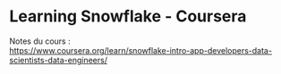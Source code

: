 # Learning Snowflake - Coursera

Notes du cours :  
https://www.coursera.org/learn/snowflake-intro-app-developers-data-scientists-data-engineers/

